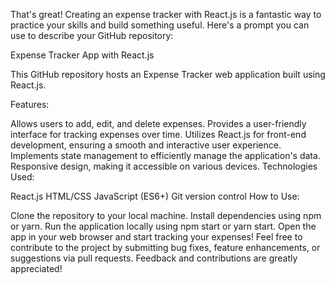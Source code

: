 
That's great! Creating an expense tracker with React.js is a fantastic way to practice your skills and build something useful. Here's a prompt you can use to describe your GitHub repository:

Expense Tracker App with React.js

This GitHub repository hosts an Expense Tracker web application built using React.js.

Features:

Allows users to add, edit, and delete expenses.
Provides a user-friendly interface for tracking expenses over time.
Utilizes React.js for front-end development, ensuring a smooth and interactive user experience.
Implements state management to efficiently manage the application's data.
Responsive design, making it accessible on various devices.
Technologies Used:

React.js
HTML/CSS
JavaScript (ES6+)
Git version control
How to Use:

Clone the repository to your local machine.
Install dependencies using npm or yarn.
Run the application locally using npm start or yarn start.
Open the app in your web browser and start tracking your expenses!
Feel free to contribute to the project by submitting bug fixes, feature enhancements, or suggestions via pull requests. Feedback and contributions are greatly appreciated!